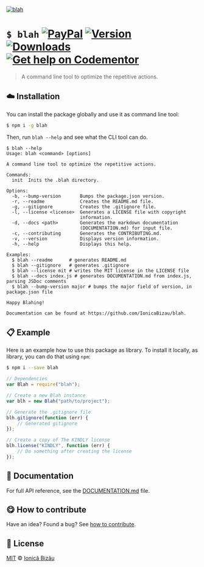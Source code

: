 
[![blah](http://i.imgur.com/at4TK2R.png)](#)

# `$ blah` [![PayPal](https://img.shields.io/badge/%24-paypal-f39c12.svg)][paypal-donations] [![Version](https://img.shields.io/npm/v/blah.svg)](https://www.npmjs.com/package/blah) [![Downloads](https://img.shields.io/npm/dt/blah.svg)](https://www.npmjs.com/package/blah) [![Get help on Codementor](https://cdn.codementor.io/badges/get_help_github.svg)](https://www.codementor.io/johnnyb?utm_source=github&utm_medium=button&utm_term=johnnyb&utm_campaign=github)

> A command line tool to optimize the repetitive actions.

## :cloud: Installation

You can install the package globally and use it as command line tool:


```sh
$ npm i -g blah
```


Then, run `blah --help` and see what the CLI tool can do.


```
$ blah --help
Usage: blah <command> [options]

A command line tool to optimize the repetitive actions.

Commands:
  init  Inits the .blah directory.

Options:
  -b, --bump-version       Bumps the package.json version.
  -r, --readme             Creates the README.md file.
  -g, --gitignore          Creates the .gitignore file.
  -l, --license <license>  Generates a LICENSE file with copyright
                           information.
  -d, --docs <path>        Generates the markdown documentation
                           (DOCUMENTATION.md) for input file.
  -c, --contributing       Generates the CONTRIBUTING.md.
  -v, --version            Displays version information.
  -h, --help               Displays this help.

Examples:
  $ blah --readme      # generates README.md
  $ blah --gitignore   # generates .gitignore
  $ blah --license mit # writes the MIT license in the LICENSE file
  $ blah --docs index.js # generates DOCUMENTATION.md from index.js, parsing JSDoc comments
  $ blah --bump-version major # bumps the major field of version, in package.json file

Happy Blahing!

Documentation can be found at https://github.com/IonicaBizau/blah.
```

## :clipboard: Example


Here is an example how to use this package as library. To install it locally, as library, you can do that using `npm`:

```sh
$ npm i --save blah
```



```js
// Dependencies
var Blah = require("blah");

// Create a new Blah instance
var blh = new Blah("path/to/project");

// Generate the .gitignore file
blh.gitignore(function (err) {
    // Generated gitignore
});

// Create a copy of The KINDLY license
blh.license("KINDLY", function (err) {
    // Do something after creating the license
});
```

## :memo: Documentation

For full API reference, see the [DOCUMENTATION.md][docs] file.

## :yum: How to contribute
Have an idea? Found a bug? See [how to contribute][contributing].


## :scroll: License

[MIT][license] © [Ionică Bizău][website]

[paypal-donations]: https://www.paypal.com/cgi-bin/webscr?cmd=_s-xclick&hosted_button_id=RVXDDLKKLQRJW
[donate-now]: http://i.imgur.com/6cMbHOC.png

[license]: http://showalicense.com/?fullname=Ionic%C4%83%20Biz%C4%83u%20%3Cbizauionica%40gmail.com%3E%20(http%3A%2F%2Fionicabizau.net)&year=2014#license-mit
[website]: http://ionicabizau.net
[contributing]: /CONTRIBUTING.md
[docs]: /DOCUMENTATION.md
